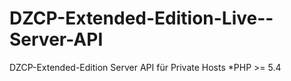 DZCP-Extended-Edition-Live--Server-API
======================================

DZCP-Extended-Edition Server API für Private Hosts *PHP >= 5.4
